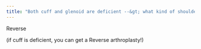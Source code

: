 ```yaml
---
title: "Both cuff and glenoid are deficient --&gt; what kind of shoulder prosthesis?"
---
```

Reverse

(if cuff is deficient, you can get a Reverse arthroplasty!)

